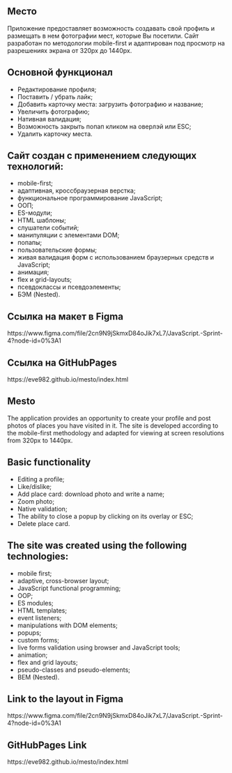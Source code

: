 <h2>Место</h2>

Приложение предоставляет возможность создавать свой профиль и размещать в нем фотографии мест, которые Вы посетили. Сайт разработан по методологии mobile-first и адаптирован под просмотр на разрешениях экрана от 320px до 1440px.

<h2>Основной функционал</h2>
<ul>
    <li>Редактирование профиля;</li>
    <li>Поставить / убрать лайк;</li>
    <li>Добавить карточку места: загрузить фотографию и название;</li>
    <li>Увеличить фотографию;</li>
    <li>Нативная валидация;</li>
    <li>Возможность закрыть попап кликом на оверлэй или ESC;</li>
    <li>Удалить карточку места.</li>
</ul>

<h2>Сайт создан с применением следующих технологий:</h2>
<ul>
    <li>mobile-first;</li>
    <li>адаптивная, кроссбраузерная верстка;</li>
    <li>функциональное программирование JavaScript;</li>
    <li>ООП;</li>
    <li>ES-модули;</li>
    <li>HTML шаблоны;</li>
    <li>слушатели событий;</li>
    <li>манипуляции с элементами DOM;</li>
    <li>попапы;</li>
    <li>пользовательские формы;</li>
    <li>живая валидация форм с использованием браузерных средств и JavaScript;</li>
    <li>анимация;</li>
    <li>flex и grid-layouts;</li>
    <li>псевдоклассы и псевдоэлементы;</li>
    <li>БЭМ (Nested).</li>

</ul>
  
<h2>Ссылка на макет в Figma</h2>
https://www.figma.com/file/2cn9N9jSkmxD84oJik7xL7/JavaScript.-Sprint-4?node-id=0%3A1

<h2>Ссылка на GitHubPages</h2>
https://eve982.github.io/mesto/index.html


<h2>Mesto</h2>

The application provides an opportunity to create your profile and post photos of places you have visited in it. The site is developed according to the mobile-first methodology and adapted for viewing at screen resolutions from 320px to 1440px.

<h2>Basic functionality</h2>
<ul>
    <li>Editing a profile;</li>
    <li>Like/dislike;</li>
    <li>Add place card: download photo and write a name;</li>
    <li>Zoom photo;</li>
    <li>Native validation;</li>
    <li>The ability to close a popup by clicking on its overlay or ESC;</li>
    <li>Delete place card.</li>
</ul>

<h2>The site was created using the following technologies:</h2>
<ul>
    <li>mobile first;</li>
    <li>adaptive, cross-browser layout;</li>
    <li>JavaScript functional programming;</li>
    <li>OOP;</li>
    <li>ES modules;</li>
    <li>HTML templates;</li>
    <li>event listeners;</li>
    <li>manipulations with DOM elements;</li>
    <li>popups;</li>
    <li>custom forms;</li>
    <li>live forms validation using browser and JavaScript tools;</li>
    <li>animation;</li>
    <li>flex and grid layouts;</li>
    <li>pseudo-classes and pseudo-elements;</li>
    <li>BEM (Nested).</li>
</ul>

<h2>Link to the layout in Figma</h2>
https://www.figma.com/file/2cn9N9jSkmxD84oJik7xL7/JavaScript.-Sprint-4?node-id=0%3A1

<h2>GitHubPages Link</h2>
https://eve982.github.io/mesto/index.html